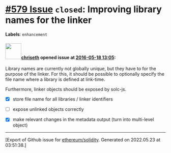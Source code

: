 # [\#579 Issue](https://github.com/ethereum/solidity/issues/579) `closed`: Improving library names for the linker
**Labels**: `enhancement`


#### <img src="https://avatars.githubusercontent.com/u/9073706?v=4" width="50">[chriseth](https://github.com/chriseth) opened issue at [2016-05-18 13:05](https://github.com/ethereum/solidity/issues/579):

Library names are currently not globally unique, but they have to for the purpose of the linker. For this, it should be possible to optionally specify the file name where a library is defined at link-time.

Furthermore, linker objects should be exposed by solc-js.

 - [x] store file name for all libraries / linker identifiers
 - [ ] expose unlinked objects correctly
 - [x] make relevant changes in the metadata output (turn into multi-level object)




-------------------------------------------------------------------------------



[Export of Github issue for [ethereum/solidity](https://github.com/ethereum/solidity). Generated on 2022.05.23 at 03:51:38.]
